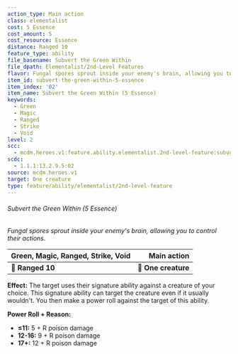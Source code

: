 ```yaml
---
action_type: Main action
class: elementalist
cost: 5 Essence
cost_amount: 5
cost_resource: Essence
distance: Ranged 10
feature_type: ability
file_basename: Subvert the Green Within
file_dpath: Elementalist/2nd-Level Features
flavor: Fungal spores sprout inside your enemy's brain, allowing you to control their actions.
item_id: subvert-the-green-within-5-essence
item_index: '02'
item_name: Subvert the Green Within (5 Essence)
keywords:
  - Green
  - Magic
  - Ranged
  - Strike
  - Void
level: 2
scc:
  - mcdm.heroes.v1:feature.ability.elementalist.2nd-level-feature:subvert-the-green-within-5-essence
scdc:
  - 1.1.1:13.2.9.5:02
source: mcdm.heroes.v1
target: One creature
type: feature/ability/elementalist/2nd-level-feature
---
```


###### Subvert the Green Within (5 Essence)

*Fungal spores sprout inside your enemy's brain, allowing you to control their actions.*

| **Green, Magic, Ranged, Strike, Void** |     **Main action** |
| -------------------------------------- | ------------------: |
| **📏 Ranged 10**                       | **🎯 One creature** |

**Effect:** The target uses their signature ability against a creature of your choice. This signature ability can target the creature even if it usually wouldn't. You then make a power roll against the target of this ability.

**Power Roll + Reason:**

- **≤11:** 5 + R poison damage
- **12-16:** 9 + R poison damage
- **17+:** 12 + R poison damage
